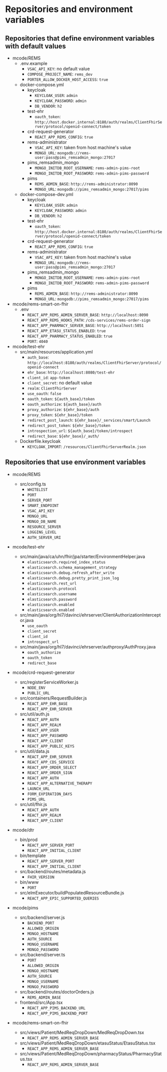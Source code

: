 # Repositories and environment variables
## Repositories that define environment variables with default values
- mcode/REMS
    * .env.example
        + `VSAC_API_KEY`: no default value
        + `COMPOSE_PROJECT_NAME`: `rems_dev`
        + `PORTER_ALLOW_DOCKER_HOST_ACCESS`: `true`
    * docker-compose.yml
        + keycloak
            - `KEYCLOAK_USER`: `admin`
            - `KEYCLOAK_PASSWORD`: `admin`
            - `DB_VENDOR`: `h2`
        + test-ehr
            - `oauth_token`: `http://host.docker.internal:8180/auth/realms/ClientFhirServer/protocol/openid-connect/token`
        + crd-request-generator
            - `REACT_APP_REMS_CONFIG`: `true`
        + rems-administrator
            - `VSAC_API_KEY`: taken from host machine's value
            - `MONGO_URL`: `mongodb://rems-user:pass@pims_remsadmin_mongo:27017`
        + pims_remsadmin_mongo
            - `MONGO_INITDB_ROOT_USERNAME`: `rems-admin-pims-root`
            - `MONGO_INITDB_ROOT_PASSWORD`: `rems-admin-pims-password`
        + pims
            - `REMS_ADMIN_BASE`: `http://rems-administrator:8090`
            - `MONGO_URL`: `mongodb://pims_remsadmin_mongo:27017/pims`
    * docker-compose-dev.yml
        + keycloak
            - `KEYCLOAK_USER`: `admin`
            - `KEYCLOAK_PASSWORD`: `admin`
            - `DB_VENDOR`: `h2`
        + test-ehr
            - `oauth_token`: `http://host.docker.internal:8180/auth/realms/ClientFhirServer/protocol/openid-connect/token`
        + crd-request-generator
            - `REACT_APP_REMS_CONFIG`: `true`
        + rems-administrator
            - `VSAC_API_KEY`: taken from host machine's value
            - `MONGO_URL`: `mongodb://rems-user:pass@pims_remsadmin_mongo:27017`
        + pims_remsadmin_mongo
            - `MONGO_INITDB_ROOT_USERNAME`: `rems-admin-pims-root`
            - `MONGO_INITDB_ROOT_PASSWORD`: `rems-admin-pims-password`
        + pims
            - `REMS_ADMIN_BASE`: `http://rems-administrator:8090`
            - `MONGO_URL`: `mongodb://pims_remsadmin_mongo:27017/pims`
- mcode/rems-smart-on-fhir
    * .env
        + `REACT_APP_REMS_ADMIN_SERVER_BASE`: `http://localhost:8090`
        + `REACT_APP_REMS_HOOKS_PATH`: `/cds-services/rems-order-sign`
        + `REACT_APP_PHARMACY_SERVER_BASE`: `http://localhost:5051`
        + `REACT_APP_ETASU_STATUS_ENABLED`: `true`
        + `REACT_APP_PHARMACY_STATUS_ENABLED`: `true`
        + `PORT`: `4040`
- mcode/test-ehr
    * src/main/resources/application.yml
        + `auth_base`: `http://localhost:8180/auth/realms/ClientFhirServer/protocol/openid-connect`
        + `ehr_base`: `http://localhost:8080/test-ehr`
        + `client_id`: `app-token`
        + `client_secret`: no default value
        + `realm`: `ClientFhirServer`
        + `use_oauth`: `false`
        + `oauth_token`: `${auth_base}/token`
        + `oauth_authorize`: `${auth_base}/auth`
        + `proxy_authorize`: `${ehr_base}/auth`
        + `proxy_token`: `${ehr_base}/token`
        + `redirect_post_launch`: `${ehr_base}/_services/smart/Launch`
        + `redirect_post_token`: `${ehr_base}/token`
        + `introspection_url`: `${auth_base}/token/introspect`
        + `redirect_base`: `${ehr_base}/_auth/`
    * Dockerfile.keycloak
        + `KEYCLOAK_IMPORT`: `/resources/ClientFhirServerRealm.json`


## Repositories that use environment variables
- mcode/REMS
    * src/config.ts
        + `WHITELIST`
        + `PORT`
        + `SERVER_PORT`
        + `SMART_ENDPOINT`
        + `VSAC_API_KEY`
        + `MONGO_URL`
        + `MONGO_DB_NAME`
        + `RESOURCE_SERVER`
        + `LOGGING_LEVEL`
        + `AUTH_SERVER_URI`
- mcode/test-ehr
    * src/main/java/ca/uhn/fhir/jpa/starter/EnvironmentHelper.java
        + `elasticsearch.required_index_status`
        + `elasticsearch.schema_management_strategy`
        + `elasticsearch.debug.refresh_after_write`
        + `elasticsearch.debug.pretty_print_json_log`
        + `elasticsearch.rest_url`
        + `elasticsearch.protocol`
        + `elasticsearch.username`
        + `elasticsearch.password`
        + `elasticsearch.enabled`
        + `elasticsearch.enabled`
    * src/main/java/org/hl7/davinci/ehrserver/ClientAuthorizationInterceptor.java
        + `use_oauth`
        + `client_secret`
        + `client_id`
        + `introspect_url`
    * src/main/java/org/hl7/davinci/ehrserver/authproxy/AuthProxy.java
        + `oauth_authorize`
        + `oauth_token`
        + `redirect_base`


- mcode/crd-request-generator
    * src/registerServiceWorker.js
        + `NODE_ENV`
        + `PUBLIC_URL`
    * src/containers/RequestBuilder.js
        + `REACT_APP_EHR_BASE`
        + `REACT_APP_EHR_SERVER`
    * src/util/auth.js
        + `REACT_APP_AUTH`
        + `REACT_APP_REALM`
        + `REACT_APP_USER`
        + `REACT_APP_PASSWORD`
        + `REACT_APP_CLIENT`
        + `REACT_APP_PUBLIC_KEYS`
    * src/util/data.js
        + `REACT_APP_EHR_SERVER`
        + `REACT_APP_CDS_SERVICE`
        + `REACT_APP_ORDER_SELECT`
        + `REACT_APP_ORDER_SIGN`
        + `REACT_APP_AUTH`
        + `REACT_APP_ALTERNATIVE_THERAPY`
        + `LAUNCH_URL`
        + `FORM_EXPIRATION_DAYS`
        + `PIMS_URL`
    * src/util/fhir.js
        + `REACT_APP_AUTH`
        + `REACT_APP_REALM`
        + `REACT_APP_CLIENT`
- mcode/dtr
    * bin/prod
        + `REACT_APP_SERVER_PORT`
        + `REACT_APP_INITIAL_CLIENT`
    * bin/template
        + `REACT_APP_SERVER_PORT`
        + `REACT_APP_INITIAL_CLIENT`
    * src/backend/routes/metadata.js
        + `FHIR_VERSION`
    * bin/www
        + `PORT`
    * src/elmExecutor/buildPopulatedResourceBundle.js
        + `REACT_APP_EPIC_SUPPORTED_QUERIES`
- mcode/pims
    * src/backend/server.js
        + `BACKEND_PORT`
        + `ALLOWED_ORIGIN`
        + `MONGO_HOSTNAME`
        + `AUTH_SOURCE`
        + `MONGO_USERNAME`
        + `MONGO_PASSWORD`
    * src/backend/server.ts
        + `PORT`
        + `ALLOWED_ORIGIN`
        + `MONGO_HOSTNAME`
        + `AUTH_SOURCE`
        + `MONGO_USERNAME`
        + `MONGO_PASSWORD`
    * src/backend/routes/doctorOrders.js
        + `REMS_ADMIN_BASE`
    * frontend/src/App.tsx
        + `REACT_APP_PIMS_BACKEND_URL`
        + `REACT_APP_PIMS_BACKEND_PORT`
- mcode/rems-smart-on-fhir
    * src/views/Patient/MedReqDropDown/MedReqDropDown.tsx
        + `REACT_APP_REMS_ADMIN_SERVER_BASE`
    * src/views/Patient/MedReqDropDown/etasuStatus/EtasuStatus.tsx
        + `REACT_APP_REMS_ADMIN_SERVER_BASE`
    * src/views/Patient/MedReqDropDown/pharmacyStatus/PharmacyStatus.tsx
        + `REACT_APP_REMS_ADMIN_SERVER_BASE`
